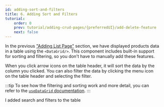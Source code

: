 ```yaml
---
id: adding-sort-and-filters
title: 6. Adding Sort and Filters
tutorial:
    order: 0
    prev: tutorial/adding-crud-pages/{preferredUI}/add-delete-feature
    next: false
---
```


In the previous ["Adding List Page"](/docs/tutorial/adding-crud-pages/mui/index) section, we have displayed products data in a table using the `<DataGrid/>`. This component includes built-in support for sorting and filtering, so you don't have to manually add these features.

When you click arrow icons on the table header, it will sort the data by the column you clicked. You can also filter the data by clicking the menu icon on the table header and selecting the filter.

:::tip
To see how the filtering and sorting work and more detail, you can refer to the [`useDataGrid` documentation](/docs/api-reference/mui/hooks/useDataGrid/).
:::

<Checklist>

<ChecklistItem id="add-search-and-filters-mui">
I added search and filters to the table
</ChecklistItem>

</Checklist>
